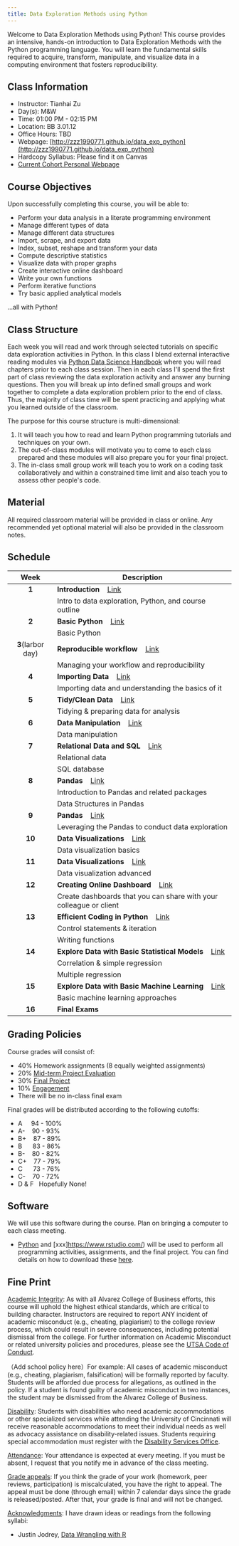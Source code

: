 ```yaml
---
title: Data Exploration Methods using Python
---
```


Welcome to Data Exploration Methods using Python! This course provides an intensive, hands-on introduction to Data Exploration Methods with the Python programming language. You will learn the fundamental skills required to acquire, transform, manipulate, and visualize data in a computing environment that fosters reproducibility.


## Class Information

* Instructor: Tianhai Zu &nbsp; 
  <a href="mailto:tianhai.zu@utsa.edu" target="_blank" style="color:#515151;"><i class="fa fa-envelope" style="font-size:1em"></i></a>
* Day(s): M&W
* Time: 01:00 PM - 02:15 PM
* Location: BB 3.01.12
* Office Hours: TBD
* Webpage: [http://zzz1990771.github.io/data_exp_python](http://zzz1990771.github.io/data_exp_python)
* Hardcopy Syllabus: Please find it on Canvas
* [Current Cohort Personal Webpage]()

## Course Objectives

Upon successfully completing this course, you will be able to:

- Perform your data analysis in a literate programming environment
- Manage different types of data
- Manage different data structures
- Import, scrape, and export data
- Index, subset, reshape and transform your data
- Compute descriptive statistics
- Visualize data with proper graphs
- Create interactive online dashboard 
- Write your own functions
- Perform iterative functions
- Try basic applied analytical models

...all with Python!

## Class Structure 

Each week you will read and work through selected tutorials on specific data exploration activities in Python.  In this class I blend external interactive reading modules via [Python Data Science Handbook](https://jakevdp.github.io/PythonDataScienceHandbook/) where you will read chapters prior to each class session. Then in each class I'll spend the first part of class reviewing the data exploration activity and answer any burning questions. Then you will break up into defined small groups and work together to complete a data exploration problem prior to the end of class.  Thus, the majority of class time will be spent practicing and applying what you learned outside of the classroom.

The purpose for this course structure is multi-dimensional:

1. It will teach you how to read and learn Python programming tutorials and techniques on your own.  
2. The out-of-class modules will motivate you to come to each class prepared and these modules will also prepare you for your final project.  
3. The in-class small group work will teach you to work on a coding task collaboratively and within a constrained time limit and also teach you to assess other people's code.


## Material

All required classroom material will be provided in class or online. Any recommended yet optional material will also be provided in the classroom notes.

## Schedule

| Week          | Description  |
|:-------------:|--------------|
| **1**         | **Introduction** &nbsp;&nbsp; [Link](week-1)  |
|               | Intro to data exploration, Python, and course outline  |
| **2**         | **Basic Python** &nbsp;&nbsp; [Link](week-1)  |
|               | Basic Python |
| **3**(larbor day)| **Reproducible workflow** &nbsp;&nbsp; [Link](week-2)  |
|               | Managing your workflow and reproducibility  
| **4**         | **Importing Data** &nbsp;&nbsp; [Link](week-2)  |
|               | Importing data and understanding the basics of it |
| **5**         | **Tidy/Clean Data** &nbsp;&nbsp; [Link](week-3)  |
|               | Tidying & preparing data for analysis |
| **6**         | **Data Manipulation** &nbsp;&nbsp; [Link](week-3)  |
|               | Data manipulation
| **7**         | **Relational Data and SQL** &nbsp;&nbsp; [Link](week-4) |
|               | Relational data |
|               | SQL database|
| **8**         | **Pandas** &nbsp;&nbsp; [Link](week-4) |
|               | Introduction to Pandas and related packages |
|               | Data Structures in Pandas |
| **9**         | **Pandas** &nbsp;&nbsp; [Link](week-4) |
|               | Leveraging the Pandas to conduct data exploration |
| **10**        | **Data Visualizations** &nbsp;&nbsp; [Link](week-5)  |
|               | Data visualization basics|
| **11**        | **Data Visualizations** &nbsp;&nbsp; [Link](week-5)  |
|               | Data visualization advanced|
| **12**        | **Creating Online Dashboard** &nbsp;&nbsp; [Link](week-6) |
|               | Create dashboards that you can share with your colleague or client|
| **13**        | **Efficient Coding in Python** &nbsp;&nbsp; [Link](week-6) |
|               | Control statements & iteration  |
|               | Writing functions |
| **14**        | **Explore Data with Basic Statistical Models** &nbsp;&nbsp; [Link](week-7) |
|               | Correlation & simple regression|
|               | Multiple regression|
| **15**        | **Explore Data with Basic Machine Learning** &nbsp;&nbsp; [Link](week-7) |
|               | Basic machine learning approaches|
| **16**        | **Final Exams** |


## Grading Policies

Course grades will consist of: 

- 40% Homework assignments (8 equally weighted assignments)
- 20% [Mid-term Project Evaluation](mid-term)
- 30% [Final Project](final-project)
- 10% [Engagement](engagement)
- There will be no in-class final exam

Final grades will be distributed according to the following cutoffs:
		
- A &nbsp;&nbsp;&nbsp; 94 - 100% 
- A- &nbsp;&nbsp;      90 - 93%
- B+ &nbsp;&nbsp;      87 - 89%	
- B &nbsp;&nbsp;&nbsp;&nbsp; 83 - 86%
- B- &nbsp;&nbsp;      80 - 82%
- C+ &nbsp;&nbsp;      77 - 79%
- C &nbsp;&nbsp;&nbsp;&nbsp;       73 - 76%
- C- &nbsp;&nbsp;      70 - 72%
- D & F &nbsp;  Hopefully None!


## Software

We will use this software during the course. Plan on bringing a computer to each class meeting.

* [Python](https://www.python.org/) and [xxx]https://www.rstudio.com/) will be used to perform all programming activities, assignments, and the final project.  You can find details on how to download these [here]().



## Fine Print

<u>Academic Integrity</u>: As with all Alvarez College of Business efforts, this course will uphold the highest ethical standards, which are critical to building character. Instructors are required to report ANY incident of academic misconduct (e.g., cheating, plagiarism) to the college review process, which could result in severe consequences, including potential dismissal from the college. For further information on Academic Misconduct or related university policies and procedures, please see the [UTSA Code of Conduct]().

（Add school policy here）For example: All cases of academic misconduct (e.g., cheating, plagiarism, falsification) will be formally reported by faculty. Students will be afforded due process for allegations, as outlined in the policy. If a student is found guilty of academic misconduct in two instances, the student may be dismissed from the Alvarez College of Business. 


<u>Disability</u>: Students with disabilities who need academic accommodations or other specialized services while attending the University of Cincinnati will receive reasonable accommodations to meet their individual needs as well as advocacy assistance on disability-related issues. Students requiring special accommodation must register with the [Disability Services Office](http://www.uc.edu/aess/disability.html).

<u>Attendance</u>: Your attendance is expected at every meeting. If you must be absent, I request that you notify me in advance of the class meeting.

<u>Grade appeals</u>: If you think the grade of your work (homework, peer reviews, participation) is miscalculated, you have the right to appeal. The appeal must be done (through email) within 7 calendar days since the grade is released/posted. After that, your grade is final and will not be changed.

<u>Acknowledgments</u>: I have drawn ideas or readings from the following syllabi:

* Justin Jodrey, [Data Wrangling with R](http://uc-r.github.io/data_wrangling#:~:text=This%20course%20provides%20an%20intensive,computing%20environment%20that%20fosters%20reproducibility.)


